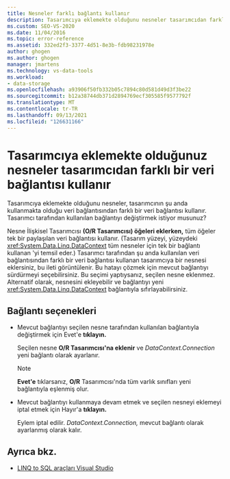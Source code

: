 ```yaml
---
title: Nesneler farklı bağlantı kullanır
description: Tasarımcıya eklemekte olduğunu nesneler tasarımcıdan farklı bir veri bağlantısı kullanır. O/R Tasarımcısı Visual Studio ilgili bilgileri görüntüleme.
ms.custom: SEO-VS-2020
ms.date: 11/04/2016
ms.topic: error-reference
ms.assetid: 332ed2f3-3377-4d51-8e3b-fdb98231978e
author: ghogen
ms.author: ghogen
manager: jmartens
ms.technology: vs-data-tools
ms.workload:
- data-storage
ms.openlocfilehash: a93906f50fb332b05c7894c80d581d49d3f3be22
ms.sourcegitcommit: b12a38744db371d2894769ecf305585f9577792f
ms.translationtype: MT
ms.contentlocale: tr-TR
ms.lasthandoff: 09/13/2021
ms.locfileid: "126631166"
---
```

# <a name="the-objects-you-are-adding-to-the-designer-use-a-different-data-connection-than-the-designer"></a>Tasarımcıya eklemekte olduğunuz nesneler tasarımcıdan farklı bir veri bağlantısı kullanır

Tasarımcıya eklemekte olduğunu nesneler, tasarımcının şu anda kullanmakta olduğu veri bağlantısından farklı bir veri bağlantısı kullanır. Tasarımcı tarafından kullanılan bağlantıyı değiştirmek istiyor musunuz?

Nesne İlişkisel Tasarımcısı  **(O/R Tasarımcısı) öğeleri eklerken,** tüm öğeler tek bir paylaşılan veri bağlantısı kullanır. (Tasarım yüzeyi, yüzeydeki <xref:System.Data.Linq.DataContext> tüm nesneler için tek bir bağlantı kullanan 'yi temsil eder.) Tasarımcı tarafından şu anda kullanılan veri bağlantısından farklı bir veri bağlantısı kullanan tasarımcıya bir nesnesi eklersiniz, bu ileti görüntülenir. Bu hatayı çözmek için mevcut bağlantıyı sürdürmeyi seçebilirsiniz. Bu seçimi yaptıysanız, seçilen nesne eklenmez. Alternatif olarak, nesnesini ekleyebilir ve bağlantıyı yeni <xref:System.Data.Linq.DataContext> bağlantıyla sıfırlayabilirsiniz.

## <a name="connection-options"></a>Bağlantı seçenekleri

- Mevcut bağlantıyı seçilen nesne tarafından kullanılan bağlantıyla değiştirmek için Evet'e **tıklayın.**

   Seçilen nesne **O/R Tasarımcısı'na eklenir** ve *DataContext.Connection* yeni bağlantı olarak ayarlanır.

   > [!NOTE]
   > **Evet'e** tıklarsanız, **O/R** Tasarımcısı'nda tüm varlık sınıfları yeni bağlantıyla eşlenmiş olur.

- Mevcut bağlantıyı kullanmaya devam etmek ve seçilen nesneyi eklemeyi iptal etmek için Hayır'a **tıklayın.**

   Eylem iptal edilir. *DataContext.Connection,* mevcut bağlantı olarak ayarlanmış olarak kalır.

## <a name="see-also"></a>Ayrıca bkz.

- [LINQ to SQL araçları Visual Studio](../data-tools/linq-to-sql-tools-in-visual-studio2.md)
